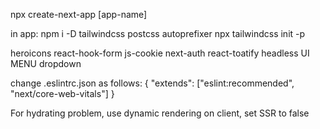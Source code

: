 npx create-next-app [app-name]

in app:
npm i -D tailwindcss postcss autoprefixer
npx tailwindcss init -p

heroicons
react-hook-form
js-cookie
next-auth
react-toatify
headless UI MENU dropdown

change .eslintrc.json as follows:
{
"extends": ["eslint:recommended", "next/core-web-vitals"]
}

For hydrating problem, use dynamic rendering on client, set SSR to false

